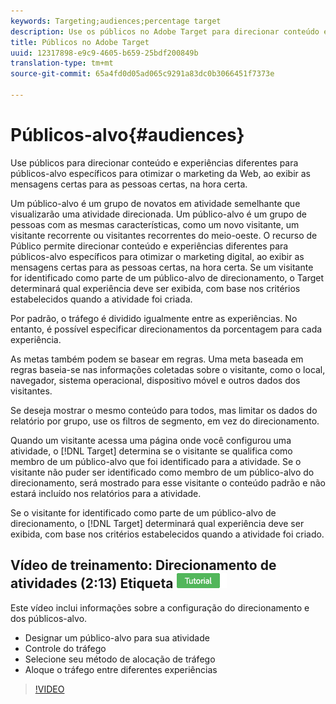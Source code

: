```yaml
---
keywords: Targeting;audiences;percentage target
description: Use os públicos no Adobe Target para direcionar conteúdo e experiências diferentes para públicos-alvo específicos para otimizar o marketing da Web, ao exibir as mensagens certas para as pessoas certas, na hora certa.
title: Públicos no Adobe Target
uuid: 12317898-e9c9-4605-b659-25bdf200849b
translation-type: tm+mt
source-git-commit: 65a4fd0d05ad065c9291a83dc0b3066451f7373e

---
```



# Públicos-alvo{#audiences}

Use públicos para direcionar conteúdo e experiências diferentes para públicos-alvo específicos para otimizar o marketing da Web, ao exibir as mensagens certas para as pessoas certas, na hora certa.

Um público-alvo é um grupo de novatos em atividade semelhante que visualizarão uma atividade direcionada.  Um público-alvo é um grupo de pessoas com as mesmas características, como um novo visitante, um visitante recorrente ou visitantes recorrentes do meio-oeste. O recurso de Público permite direcionar conteúdo e experiências diferentes para públicos-alvo específicos para otimizar o marketing digital, ao exibir as mensagens certas para as pessoas certas, na hora certa. Se um visitante for identificado como parte de um público-alvo de direcionamento, o Target determinará qual experiência deve ser exibida, com base nos critérios estabelecidos quando a atividade foi criada.

Por padrão, o tráfego é dividido igualmente entre as experiências. No entanto, é possível especificar  direcionamentos da porcentagem para cada experiência.

As metas também podem se basear em regras. Uma meta baseada em regras baseia-se nas informações coletadas sobre o visitante, como o local, navegador, sistema operacional, dispositivo móvel e outros dados dos visitantes.

Se deseja mostrar o mesmo conteúdo para todos, mas limitar os dados do relatório por grupo, use os filtros de segmento, em vez do direcionamento.

Quando um visitante acessa uma página onde você configurou uma atividade, o [!DNL Target] determina se o visitante se qualifica como membro de um público-alvo que foi identificado para a atividade. Se o visitante não puder ser identificado como membro de um público-alvo do direcionamento, será mostrado para esse visitante o conteúdo padrão e não estará incluído nos relatórios para a atividade.

Se o visitante for identificado como parte de um público-alvo de direcionamento, o [!DNL Target] determinará qual experiência deve ser exibida, com base nos critérios estabelecidos quando a atividade foi criado.

## Vídeo de treinamento: Direcionamento de atividades  (2:13) Etiqueta ![do tutorial](/help/assets/tutorial.png)

Este vídeo inclui informações sobre a configuração do direcionamento e dos públicos-alvo.

* Designar um público-alvo para sua atividade
* Controle do tráfego
* Selecione seu método de alocação de tráfego
* Aloque o tráfego entre diferentes experiências

>[!VIDEO](https://video.tv.adobe.com/v/17385)
